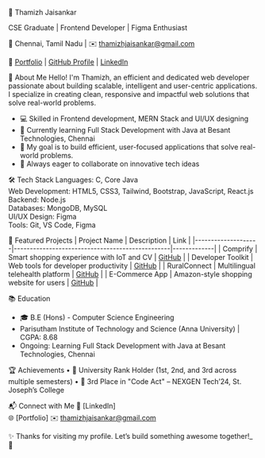 🌟 Thamizh Jaisankar

CSE Graduate | Frontend Developer | Figma Enthusiast 

📍 Chennai, Tamil Nadu | ✉️ thamizhjaisankar@gmail.com  

🔗 [Portfolio](https://portfolio-fawn-beta-24.vercel.app/) | [GitHub Profile](https://github.com/Thamizhjaisankar-git) | [LinkedIn](www.linkedin.com/in/thamizhjaisankar)

👋 About Me
Hello! I'm Thamizh, an efficient and dedicated web developer passionate about building scalable, intelligent and user-centric applications. I specialize in creating clean, responsive and impactful web solutions that solve real-world problems.
- 💻 Skilled in Frontend development, MERN Stack and UI/UX designing
- 🧠 Currently learning Full Stack Development with Java at Besant Technologies, Chennai 
- 🎯 My goal is to build efficient, user-focused applications that solve real-world problems.
- 🔭 Always eager to collaborate on innovative tech ideas

🛠 Tech Stack
	Languages: C, Core Java  
	Web Development: HTML5, CSS3, Tailwind, Bootstrap, JavaScript, React.js  
	Backend: Node.js  
	Databases: MongoDB, MySQL  
	UI/UX Design: Figma  
	Tools: Git, VS Code, Figma  

📌 Featured Projects
| Project Name       | Description                                     | Link        |
|--------------------|-------------------------------------------------|-------------|
| Comprify           | Smart shopping experience with IoT and CV       | [GitHub](#) |
| Developer Toolkit  | Web tools for developer productivity            | [GitHub](#) |
| RuralConnect       | Multilingual telehealth platform                | [GitHub](#) |
| E-Commerce App     | Amazon-style shopping website for users         | [GitHub](#) |
 
📚 Education
- 🎓 B.E (Hons) - Computer Science Engineering 
-  Parisutham Institute of Technology and Science (Anna University) | CGPA: 8.68 
- Ongoing: Learning Full Stack Development with Java at Besant Technologies, Chennai


🏆 Achievements
•	 🥇 University Rank Holder (1st, 2nd, and 3rd across multiple semesters)
•	 🏅 3rd Place in "Code Act" – NEXGEN Tech’24, St. Joseph’s College

📬 Connect with Me
💼 [LinkedIn]  
🌐 [Portfolio] 
✉️ thamizhjaisankar@gmail.com  

✨ Thanks for visiting my profile. Let’s build something awesome together!_ 🚀
